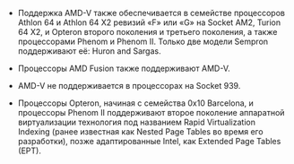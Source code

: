 

* Поддержка AMD-V также обеспечивается в семействе процессоров Athlon 64 и Athlon 64 X2 ревизий «F» или «G» на Socket AM2, Turion 64 X2, и Opteron второго поколения и третьего поколения, а также процессорами Phenom и Phenom II. Только две модели Sempron поддерживают её: Huron and Sargas.

* Процессоры AMD Fusion также поддерживают AMD-V.

* AMD-V не поддерживается в процессорах на Socket 939.

* Процессоры Opteron, начиная с семейства 0x10 Barcelona, и процессоры Phenom II поддерживают второе поколение аппаратной виртуализации технология под названием Rapid Virtualization Indexing (ранее известная как Nested Page Tables во время его разработки), позже адаптированные Intel, как Extended Page Tables (EPT).


<!-- _footer: Аппаратная виртуализация [Электронный ресурс]. URL: 
https://ru.wikipedia.org/wiki/Аппаратная_виртуализация#AMD_virtualization_ (дата обращения :14.04.2020)-->